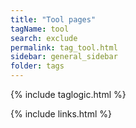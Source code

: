 ```yaml
---
title: "Tool pages"
tagName: tool
search: exclude
permalink: tag_tool.html
sidebar: general_sidebar
folder: tags
---
```

{% include taglogic.html %}

{% include links.html %}
